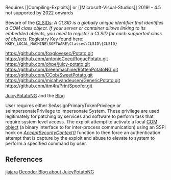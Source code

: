 
Requires [[Compiling-Exploits]] or [[Microsoft-Visual-Studios]] 2019! - 4.5 not supported by 2022 onwards

Beware of the [CLSIDs](https://learn.microsoft.com/en-us/windows/win32/com/clsid-key-hklm): *A CLSID is a globally unique identifier that identifies a COM class object. If your server or container allows linking to its embedded objects, you need to register a CLSID for each supported class of objects.* Regiestry Key found here: `HKEY_LOCAL_MACHINE\SOFTWARE\Classes\CLSID\{CLSID}`


https://github.com/foxglovesec/Potato.git
https://github.com/antonioCoco/RoguePotato.git
https://github.com/ohpe/juicy-potato.git
https://github.com/breenmachine/RottenPotatoNG.git
https://github.com/CCob/SweetPotato.git
https://github.com/micahvandeusen/GenericPotato.git
https://github.com/itm4n/PrintSpoofer.git

[JuicyPotatoNG](https://github.com/antonioCoco/JuicyPotatoNG) and the [Blog](https://decoder.cloud/2022/09/21/giving-juicypotato-a-second-chance-juicypotatong/)

User requires either SeAssignPrimaryTokenPrivilege or seImpersonatePrivilege to impersonate System. These privilege are used legitimately for patching by services and software to perform task that require system level access. The exploit attempt to activate a local [COM object](https://en.wikipedia.org/wiki/Component_Object_Model) (a binary interface to for inter-process communication) using an SSPI hook on _[AcceptSecurityContext()](https://learn.microsoft.com/en-us/windows/win32/api/sspi/nf-sspi-acceptsecuritycontext)_ function to then force an authentication attempt that is capture by the exploit and abuse to elevate to system to perform a specified command by user.


## References

[jlajara](https://jlajara.gitlab.io/Potatoes_Windows_Privesc)
[Decoder Blog about JuicyPotatoNG](https://decoder.cloud/2022/09/21/giving-juicypotato-a-second-chance-juicypotatong/)